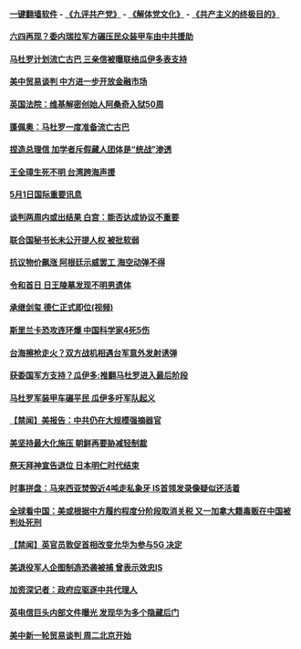#### [一键翻墙软件](https://github.com/gfw-breaker/nogfw/blob/master/README.md?t=05011838) -  [《九评共产党》](https://github.com/gfw-breaker/9ping.md?t=05011838) - [《解体党文化》](https://github.com/gfw-breaker/jtdwh.md?t=05011838) - [《共产主义的终极目的》](https://github.com/gfw-breaker/gczydzjmd.md?t=05011838)

#### [六四再现？委内瑞拉军方碾压民众装甲车由中共援助](../pages/prog202/a102568873.md?t=05011838) 

#### [马杜罗计划流亡古巴 三亲信被曝联络瓜伊多表支持](../pages/prog202/a102568885.md?t=05011838) 

#### [美中贸易谈判 中方进一步开放金融市场](../pages/prog202/a102568863.md?t=05011838) 

#### [英国法院：维基解密创始人阿桑奇入狱50周](../pages/prog202/a102568857.md?t=05011838) 

#### [蓬佩奥：马杜罗一度准备流亡古巴](../pages/prog202/a102568859.md?t=05011838) 

#### [捏造总理信 加学者斥假藏人团体是“统战”渗透](../pages/prog202/a102568804.md?t=05011838) 


#### [王全璋生死不明 台湾跨海声援](../pages/prog202/a102568725.md?t=05011838) 

#### [5月1日国际重要讯息](../pages/prog202/a102568673.md?t=05011838) 

#### [谈判两周内或出结果 白宫：能否达成协议不重要](../pages/prog202/a102568653.md?t=05011838) 

#### [联合国秘书长未公开提人权 被批软弱](../pages/prog202/a102568614.md?t=05011838) 

#### [抗议物价飙涨 阿根廷示威罢工 海空动弹不得](../pages/prog202/a102568619.md?t=05011838) 

#### [令和首日 日王陵墓发现不明男遗体](../pages/prog202/a102568607.md?t=05011838) 

#### [承继剑玺 德仁正式即位(视频)](../pages/prog202/a102568560.md?t=05011838) 

#### [斯里兰卡恐攻连环爆 中国科学家4死5伤](../pages/prog202/a102568528.md?t=05011838) 


#### [台海擦枪走火？双方战机相遇台军意外发射诱弹](../pages/prog202/a102568386.md?t=05011838) 

#### [获委国军方支持？瓜伊多:推翻马杜罗进入最后阶段](../pages/prog202/a102568313.md?t=05011838) 

#### [马杜罗军装甲车碾平民 瓜伊多吁军队起义](../pages/prog202/a102568358.md?t=05011838) 

#### [【禁闻】美报告：中共仍在大规模强摘器官](../pages/prog202/a102568311.md?t=05011838) 

#### [美坚持最大化施压 朝鲜再要胁减轻制裁](../pages/prog202/a102568303.md?t=05011838) 

#### [祭天拜神宣告退位 日本明仁时代结束](../pages/prog202/a102568283.md?t=05011838) 

#### [时事拼盘：马来西亚焚毁近4吨走私象牙 IS首领发录像疑似还活着](../pages/prog202/a102568276.md?t=05011838) 

#### [全球看中国：美或根据中方履约程度分阶段取消关税 又一加拿大籍毒贩在中国被判处死刑](../pages/prog202/a102568248.md?t=05011838) 

#### [【禁闻】英官员敦促首相改变允华为参与5G 决定](../pages/prog202/a102568186.md?t=05011838) 

#### [美退役军人企图制造恐袭被捕 曾表示效忠IS](../pages/prog202/a102568183.md?t=05011838) 

#### [加资深记者：政府应驱逐中共代理人](../pages/prog202/a102568176.md?t=05011838) 


#### [英电信巨头内部文件曝光 发现华为多个隐藏后门](../pages/prog202/a102568090.md?t=05011838) 

#### [美中新一轮贸易谈判 周二北京开始](../pages/prog202/a102568088.md?t=05011838) 


